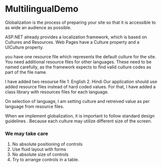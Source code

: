 # MultilingualDemo
Globalization is the process of preparing your site so that it is accessible to as wide an audience as possible.

ASP.NET already provides a localization framework, which is based on Cultures and Resources. Web Pages have a Culture property and a UICulture property. 

you have one resource file which represents the default culture for the site. You need additional resource files for other languages. These need to be named carefully, as the framework expects to find valid culture codes as part of the file name.

I have added two resourse file 1. English 2. Hindi 
Our application should use added resource files instead of hard coded values. For that, I have added a class library with resources files for each language. 

On selection of language, I am setting culture and retreived value as per language from resource files.

When we implement globalization, it is important to follow standard design guidelines . Because each culture may utilize different size of the screen.

### We may take care 
1. No absolute positioning of controls
2. Use fluid layout with forms
3. No absolute size of controls
4. Try to arrange controls in a table.
